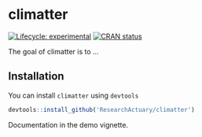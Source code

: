 
<!-- README.md is generated from README.Rmd. Please edit that file -->

# climatter

<!-- badges: start -->

[![Lifecycle:
experimental](https://img.shields.io/badge/lifecycle-experimental-orange.svg)](https://www.tidyverse.org/lifecycle/#experimental)
[![CRAN
status](https://www.r-pkg.org/badges/version/climatter)](https://CRAN.R-project.org/package=climatter)
<!-- badges: end -->

The goal of climatter is to …

## Installation

<!-- You can install the released version of climatter from [CRAN](https://CRAN.R-project.org) with: -->

<!-- ``` r -->

<!-- install.packages("climatter") -->

<!-- ``` -->

You can install `climatter` using `devtools`

``` r
devtools::install_github('ResearchActuary/climatter')
```

Documentation in the demo vignette.
